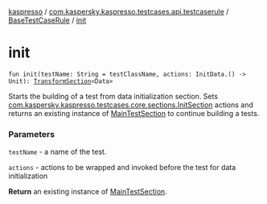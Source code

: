 [kaspresso](../../index.md) / [com.kaspersky.kaspresso.testcases.api.testcaserule](../index.md) / [BaseTestCaseRule](index.md) / [init](./init.md)

# init

`fun init(testName: String = testClassName, actions: InitData.() -> Unit): `[`TransformSection`](../../com.kaspersky.kaspresso.testcases.core.sections/-transform-section/index.md)`<Data>`

Starts the building of a test from data initialization section. Sets
[com.kaspersky.kaspresso.testcases.core.sections.InitSection](../../com.kaspersky.kaspresso.testcases.core.sections/-init-section/index.md) actions and returns an existing instance of
[MainTestSection](../../com.kaspersky.kaspresso.testcases.core.sections/-main-test-section/index.md) to continue building a tests.

### Parameters

`testName` - a name of the test.

`actions` - actions to be wrapped and invoked before the test for data initialization

**Return**
an existing instance of [MainTestSection](../../com.kaspersky.kaspresso.testcases.core.sections/-main-test-section/index.md).

